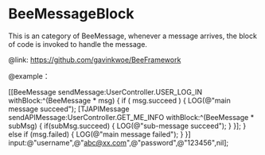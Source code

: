 BeeMessageBlock
===============

This is an category of BeeMessage, whenever a message arrives, the block of code is invoked to handle the message.

@link: <https://github.com/gavinkwoe/BeeFramework>

@example：

  [[BeeMessage sendMessage:UserController.USER_LOG_IN withBlock:^(BeeMessage * msg) {
        if ( msg.succeed )
        {
            LOG(@"main message succeed");
            [TJAPIMessage sendAPIMessage:UserController.GET_ME_INFO withBlock:^(BeeMessage * subMsg) {
                if(subMsg.succeed)
                {
                    LOG(@"sub-message succeed");
                }
            }];
        }
        else if (msg.failed)
        {
            LOG(@"main message failed");
        }
    }] input:@"username",@"abc@xx.com",@"password",@"123456",nil];

